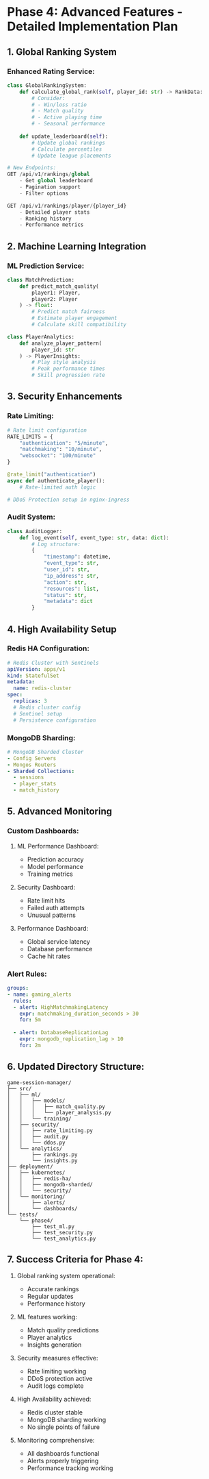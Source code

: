 # Phase 4: Advanced Features - Detailed Implementation Plan

## 1. Global Ranking System

### Enhanced Rating Service:
```python
class GlobalRankingSystem:
    def calculate_global_rank(self, player_id: str) -> RankData:
        # Consider:
        # - Win/loss ratio
        # - Match quality
        # - Active playing time
        # - Seasonal performance
        
    def update_leaderboard(self):
        # Update global rankings
        # Calculate percentiles
        # Update league placements

# New Endpoints:
GET /api/v1/rankings/global
    - Get global leaderboard
    - Pagination support
    - Filter options

GET /api/v1/rankings/player/{player_id}
    - Detailed player stats
    - Ranking history
    - Performance metrics
```

## 2. Machine Learning Integration

### ML Prediction Service:
```python
class MatchPrediction:
    def predict_match_quality(
        player1: Player,
        player2: Player
    ) -> float:
        # Predict match fairness
        # Estimate player engagement
        # Calculate skill compatibility

class PlayerAnalytics:
    def analyze_player_pattern(
        player_id: str
    ) -> PlayerInsights:
        # Play style analysis
        # Peak performance times
        # Skill progression rate
```

## 3. Security Enhancements

### Rate Limiting:
```python
# Rate limit configuration
RATE_LIMITS = {
    "authentication": "5/minute",
    "matchmaking": "10/minute",
    "websocket": "100/minute"
}

@rate_limit("authentication")
async def authenticate_player():
    # Rate-limited auth logic

# DDoS Protection setup in nginx-ingress
```

### Audit System:
```python
class AuditLogger:
    def log_event(self, event_type: str, data: dict):
        # Log structure:
        {
            "timestamp": datetime,
            "event_type": str,
            "user_id": str,
            "ip_address": str,
            "action": str,
            "resources": list,
            "status": str,
            "metadata": dict
        }
```

## 4. High Availability Setup

### Redis HA Configuration:
```yaml
# Redis Cluster with Sentinels
apiVersion: apps/v1
kind: StatefulSet
metadata:
  name: redis-cluster
spec:
  replicas: 3
  # Redis cluster config
  # Sentinel setup
  # Persistence configuration
```

### MongoDB Sharding:
```yaml
# MongoDB Sharded Cluster
- Config Servers
- Mongos Routers
- Sharded Collections:
  - sessions
  - player_stats
  - match_history
```

## 5. Advanced Monitoring

### Custom Dashboards:
1. ML Performance Dashboard:
   - Prediction accuracy
   - Model performance
   - Training metrics

2. Security Dashboard:
   - Rate limit hits
   - Failed auth attempts
   - Unusual patterns

3. Performance Dashboard:
   - Global service latency
   - Database performance
   - Cache hit rates

### Alert Rules:
```yaml
groups:
- name: gaming_alerts
  rules:
  - alert: HighMatchmakingLatency
    expr: matchmaking_duration_seconds > 30
    for: 5m
  
  - alert: DatabaseReplicationLag
    expr: mongodb_replication_lag > 10
    for: 2m
```

## 6. Updated Directory Structure:
```
game-session-manager/
├── src/
│   ├── ml/
│   │   ├── models/
│   │   │   ├── match_quality.py
│   │   │   └── player_analysis.py
│   │   └── training/
│   ├── security/
│   │   ├── rate_limiting.py
│   │   ├── audit.py
│   │   └── ddos.py
│   └── analytics/
│       ├── rankings.py
│       └── insights.py
├── deployment/
│   ├── kubernetes/
│   │   ├── redis-ha/
│   │   ├── mongodb-sharded/
│   │   └── security/
│   └── monitoring/
│       ├── alerts/
│       └── dashboards/
└── tests/
    └── phase4/
        ├── test_ml.py
        ├── test_security.py
        └── test_analytics.py
```

## 7. Success Criteria for Phase 4:
1. Global ranking system operational:
   - Accurate rankings
   - Regular updates
   - Performance history

2. ML features working:
   - Match quality predictions
   - Player analytics
   - Insights generation

3. Security measures effective:
   - Rate limiting working
   - DDoS protection active
   - Audit logs complete

4. High Availability achieved:
   - Redis cluster stable
   - MongoDB sharding working
   - No single points of failure

5. Monitoring comprehensive:
   - All dashboards functional
   - Alerts properly triggering
   - Performance tracking working

